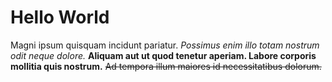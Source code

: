 # Hello World

Magni ipsum quisquam incidunt pariatur.
*Possimus enim illo totam nostrum odit neque dolore.*
**Aliquam aut ut quod tenetur aperiam. Labore corporis mollitia quis nostrum.**
~~Ad tempora illum maiores id necessitatibus dolorum.~~
